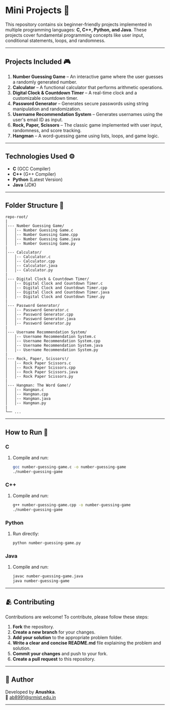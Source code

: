 # Mini Projects 🧩

This repository contains six beginner-friendly projects implemented in multiple programming languages: **C, C++, Python, and Java**. These projects cover fundamental programming concepts like user input, conditional statements, loops, and randomness.

---

## Projects Included 🎮

1. **Number Guessing Game** – An interactive game where the user guesses a randomly generated number.
2. **Calculator** – A functional calculator that performs arithmetic operations.
3. **Digital Clock & Countdown Timer** – A real-time clock and a customizable countdown timer.
4. **Password Generator** – Generates secure passwords using string manipulation and randomization.
5. **Username Recommendation System** – Generates usernames using the user's email ID as input.
6. **Rock, Paper, Scissors** – The classic game implemented with user input, randomness, and score tracking.
7. **Hangman** – A word-guessing game using lists, loops, and game logic.

---

## Technologies Used ⚙

- **C** (GCC Compiler)
- **C++** (G++ Compiler)
- **Python** (Latest Version)
- **Java** (JDK)

---

## Folder Structure 📂

```
repo-root/
|
│--- Number Guessing Game/
│   │-- Number Guessing Game.c
│   │-- Number Guessing Game.cpp
│   │-- Number Guessing Game.java
│   │-- Number Guessing Game.py
|
│--- Calculator/
│   │-- Calculator.c
│   │-- Calculator.cpp
│   │-- Calculator.java
│   │-- Calculator.py
|
│--- Digital Clock & Countdown Timer/
│   │-- Digital Clock and Countdown Timer.c
│   │-- Digital Clock and Countdown Timer.cpp
│   │-- Digital Clock and Countdown Timer.java
│   │-- Digital Clock and Countdown Timer.py
|
│--- Password Generator/
│   │-- Password Generator.c
│   │-- Password Generator.cpp
│   │-- Password Generator.java
│   │-- Password Generator.py
|
│--- Username Recommendation System/
│   │-- Username Recommendation System.c
│   │-- Username Recommendation System.cpp
│   │-- Username Recommendation System.java
│   │-- Username Recommendation System.py
|
│--- Rock, Paper, Scissors!/
│   │-- Rock Paper Scissors.c
│   │-- Rock Paper Scissors.cpp
│   │-- Rock Paper Scissors.java
│   │-- Rock Paper Scissors.py
|
│--- Hangman: The Word Game!/
│   │-- Hangman.c
│   │-- Hangman.cpp
│   │-- Hangman.java
│   │-- Hangman.py
|
└── ...
```

---

## How to Run 🎯

### C
1. Compile and run:
   ```sh
   gcc number-guessing-game.c -o number-guessing-game
   ./number-guessing-game
   ```

### C++
1. Compile and run:
   ```sh
   g++ number-guessing-game.cpp -o number-guessing-game
   ./number-guessing-game
   ```

### Python
1. Run directly:
   ```sh
   python number-guessing-game.py
   ```

### Java
1. Compile and run:
   ```sh
   javac number-guessing-game.java
   java number-guessing-game
   ```

---

## 🫂 **Contributing**

Contributions are welcome! To contribute, please follow these steps:

1. **Fork** the repository.
2. **Create a new branch** for your changes.
3. **Add your solution** to the appropriate problem folder.
4. **Write a clear and concise README.md** file explaining the problem and solution.
5. **Commit your changes** and push to your fork.
6. **Create a pull request** to this repository.

---

## 📍 Author

Developed by **Anushka**. <br>
📧 [ab8991@srmist.edu.in](mailto:ab8991@srmist.edu.in)

---
